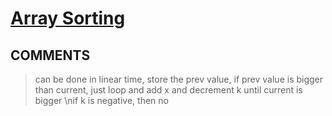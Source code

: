 # [Array Sorting](https://toph.co/p/array-sorting)

## __COMMENTS__

> can be done in linear time, store the prev value, if prev value is bigger than current, just loop and add x and decrement k until current is bigger \nif k is negative, then no  

